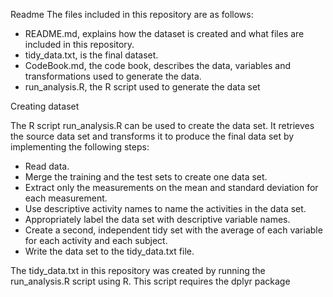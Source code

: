 Readme
The files included in this repository are as follows:
- README.md, explains how the dataset is created and what files are included in this repository.
- tidy_data.txt, is the final dataset.
- CodeBook.md, the code book, describes the data, variables and transformations used to generate the data.
- run_analysis.R, the R script used to generate the data set 



Creating dataset 

The R script run_analysis.R can be used to create the data set. It retrieves the source data set and transforms it to produce the final data set by implementing the following steps:
- Read data.
- Merge the training and the test sets to create one data set.
- Extract only the measurements on the mean and standard deviation for each measurement.
- Use descriptive activity names to name the activities in the data set.
-	Appropriately label the data set with descriptive variable names.
- Create a second, independent tidy set with the average of each variable for each activity and each subject.
- Write the data set to the tidy_data.txt file.



The tidy_data.txt in this repository was created by running the run_analysis.R script using R. This script requires the dplyr package 

